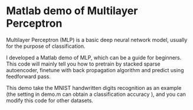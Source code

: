 # Matlab demo of Multilayer Perceptron
Multilayer Perceptron (MLP) is a basic deep neural network model, usually for the purpose of classification.

I developed a Matlab demo of MLP, which can be a guide for beginners. This code will mainly tell you how to pretrain by stacked sparse autoencoder, finetune with back propagation algorithm and predict using feedforward pass. 

This demo take the MNIST handwritten digits recognition as an example (the setting in demo.m can obtain a classification accuracy ), and you can modify this code for other datasets.

